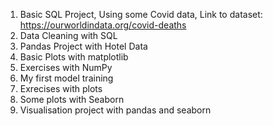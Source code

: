 1. Basic SQL Project, Using some Covid data, Link to dataset: https://ourworldindata.org/covid-deaths
2. Data Cleaning with SQL
3. Pandas Project with Hotel Data
4. Basic Plots with matplotlib
5. Exercises with NumPy
6. My first model training
7. Exrecises with plots
8. Some plots with Seaborn
9. Visualisation project with pandas and seaborn

